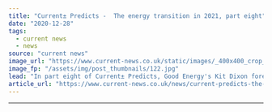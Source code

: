 ```yaml
---
title: "Current± Predicts -  The energy transition in 2021, part eight"
date: "2020-12-28"
tags: 
  - current news
  - news
source: "current news"
image_url: "https://www.current-news.co.uk/static/images/_400x400_crop_center-center/Westminster_--_Getty.jpg"
image_fp: "/assets/img/post_thumbnails/122.jpg"
lead: "In part eight of Current± Predicts, Good Energy's ​Kit Dixon foretells policy changes while Northern Powergrid's Iain Miller bets on community energy."
article_url: "https://www.current-news.co.uk/news/current-predicts-the-energy-transition-in-2021-part-eight?utm_source=rss-feeds&utm_medium=rss&utm_campaign=rss"
---
```


---
